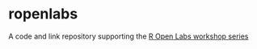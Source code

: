 
<!-- README.md is generated from README.Rmd. Please edit that file -->

# ropenlabs

<!-- badges: start -->

<!-- badges: end -->

A code and link repository supporting the [R Open Labs workshop
series](https://rfun.library.duke.edu/portfolio/r_open_labs/)
